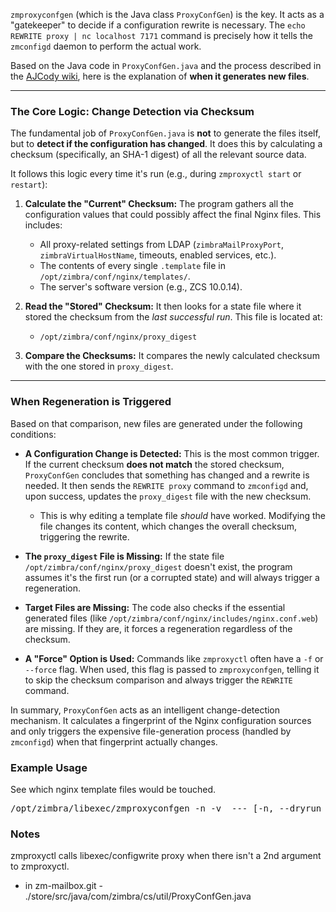 `zmproxyconfgen` (which is the Java class `ProxyConfGen`) is the key. It acts as a "gatekeeper" to decide if a configuration rewrite is necessary. The `echo REWRITE proxy | nc localhost 7171` command is precisely how it tells the `zmconfigd` daemon to perform the actual work.

Based on the Java code in `ProxyConfGen.java` and the process described in the [AJCody wiki](https://wiki.zimbra.com/wiki/Ajcody-Proxy-Config-Txt), here is the explanation of **when it generates new files**.

---

### The Core Logic: Change Detection via Checksum

The fundamental job of `ProxyConfGen.java` is **not** to generate the files itself, but to **detect if the configuration has changed**. It does this by calculating a checksum (specifically, an SHA-1 digest) of all the relevant source data.

It follows this logic every time it's run (e.g., during `zmproxyctl start` or `restart`):

1.  **Calculate the "Current" Checksum:** The program gathers all the configuration values that could possibly affect the final Nginx files. This includes:
    * All proxy-related settings from LDAP (`zimbraMailProxyPort`, `zimbraVirtualHostName`, timeouts, enabled services, etc.).
    * The contents of every single `.template` file in `/opt/zimbra/conf/nginx/templates/`.
    * The server's software version (e.g., ZCS 10.0.14).

2.  **Read the "Stored" Checksum:** It then looks for a state file where it stored the checksum from the *last successful run*. This file is located at:
    * `/opt/zimbra/conf/nginx/proxy_digest`

3.  **Compare the Checksums:** It compares the newly calculated checksum with the one stored in `proxy_digest`.

---

###  When Regeneration is Triggered

Based on that comparison, new files are generated under the following conditions:

* **A Configuration Change is Detected:** This is the most common trigger. If the current checksum **does not match** the stored checksum, `ProxyConfGen` concludes that something has changed and a rewrite is needed. It then sends the `REWRITE proxy` command to `zmconfigd` and, upon success, updates the `proxy_digest` file with the new checksum.
    * This is why editing a template file *should* have worked. Modifying the file changes its content, which changes the overall checksum, triggering the rewrite.

* **The `proxy_digest` File is Missing:** If the state file `/opt/zimbra/conf/nginx/proxy_digest` doesn't exist, the program assumes it's the first run (or a corrupted state) and will always trigger a regeneration.

* **Target Files are Missing:** The code also checks if the essential generated files (like `/opt/zimbra/conf/nginx/includes/nginx.conf.web`) are missing. If they are, it forces a regeneration regardless of the checksum.

* **A "Force" Option is Used:** Commands like `zmproxyctl` often have a `-f` or `--force` flag. When used, this flag is passed to `zmproxyconfgen`, telling it to skip the checksum comparison and always trigger the `REWRITE` command.

In summary, `ProxyConfGen` acts as an intelligent change-detection mechanism. It calculates a fingerprint of the Nginx configuration sources and only triggers the expensive file-generation process (handled by `zmconfigd`) when that fingerprint actually changes.

### Example Usage
See which nginx template files would be touched.
<pre>
/opt/zimbra/libexec/zmproxyconfgen -n -v  --- [-n, --dryrun | -v, --verbose]
</pre>
### Notes
zmproxyctl calls libexec/configwrite proxy when there isn't a 2nd argument to zmproxyctl.
* in zm-mailbox.git - ./store/src/java/com/zimbra/cs/util/ProxyConfGen.java

